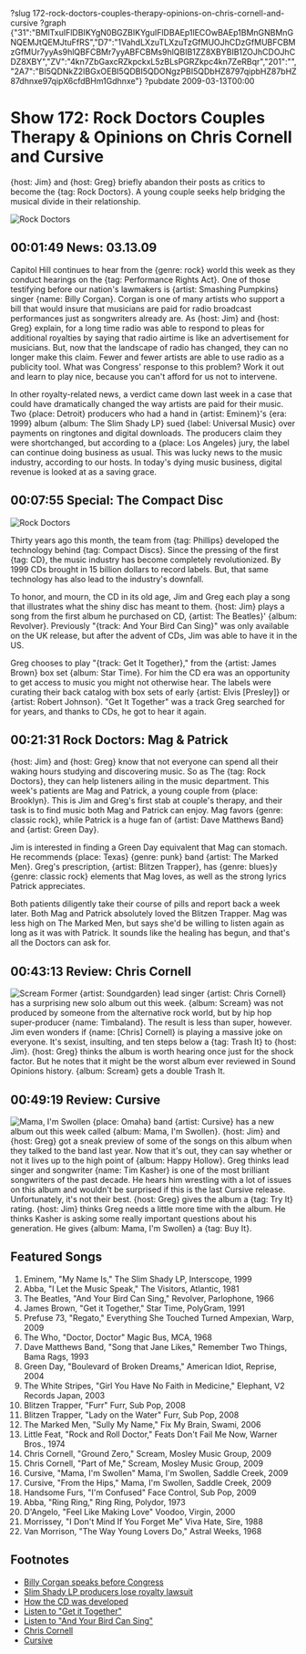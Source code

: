 ?slug 172-rock-doctors-couples-therapy-opinions-on-chris-cornell-and-cursive
?graph {"31":"BMlTxuIFlDBIKYgN0BGZBIKYguIFlDBAEp1lECOwBAEp1BMnGNBMnGNQEMJtQEMJtuFfRS","D7":"1VahdLXzuTLXzuTzGfMUOJhCDzGfMUBFCBMzGfMUr7yyAs9hlQBFCBMr7yyABFCBMs9hlQBIB1ZZ8XBYBIB1ZOJhCDOJhCDZ8XBY","ZV":"4kn7ZbGaxcRZkpckxL5zBLsPGRZkpc4kn7ZeRBqr","201":"","2A7":"BI5QDNkZ2IBGxOEBI5QDBI5QDONgzPBI5QDbHZ8797qipbHZ87bHZ87dhnxe97qipX6cfdBHm1Gdhnxe"}
?pubdate 2009-03-13T00:00

# Show 172: Rock Doctors Couples Therapy & Opinions on Chris Cornell and Cursive
{host: Jim} and {host: Greg} briefly abandon their posts as critics to become the {tag: Rock Doctors}. A young couple seeks help bridging the musical divide in their relationship.

![Rock Doctors](https://static.soundopinions.org/images/2009/rockdoc.jpg)

## 00:01:49 News: 03.13.09
Capitol Hill continues to hear from the {genre: rock} world this week as they conduct hearings on the {tag: Performance Rights Act}. One of those testifying before our nation's lawmakers is {artist: Smashing Pumpkins} singer {name: Billy Corgan}. Corgan is one of many artists who support a bill that would insure that musicians are paid for radio broadcast performances just as songwriters already are. As {host: Jim} and {host: Greg} explain, for a long time radio was able to respond to pleas for additional royalties by saying that radio airtime is like an advertisement for musicians. But, now that the landscape of radio has changed, they can no longer make this claim. Fewer and fewer artists are able to use radio as a publicity tool. What was Congress' response to this problem? Work it out and learn to play nice, because you can't afford for us not to intervene.

In other royalty-related news, a verdict came down last week in a case that could have dramatically changed the way artists are paid for their music. Two {place: Detroit} producers who had a hand in {artist: Eminem}'s {era: 1999} album {album: The Slim Shady LP} sued {label: Universal Music} over payments on ringtones and digital downloads. The producers claim they were shortchanged, but according to a {place: Los Angeles} jury, the label can continue doing business as usual. This was lucky news to the music industry, according to our hosts. In today's dying music business, digital revenue is looked at as a saving grace.

## 00:07:55 Special: The Compact Disc
![Rock Doctors](https://static.soundopinions.org/assets/172/D70.jpg)

Thirty years ago this month, the team from {tag: Phillips} developed the technology behind {tag: Compact Discs}. Since the pressing of the first {tag: CD}, the music industry has become completely revolutionized. By 1999 CDs brought in 15 billion dollars to record labels. But, that same technology has also lead to the industry's downfall.

To honor, and mourn, the CD in its old age, Jim and Greg each play a song that illustrates what the shiny disc has meant to them. {host: Jim} plays a song from the first album he purchased on CD, {artist: The Beatles}' {album: Revolver}. Previously "{track: And Your Bird Can Sing}" was only available on the UK release, but after the advent of CDs, Jim was able to have it in the US.

Greg chooses to play "{track: Get It Together}," from the {artist: James Brown} box set {album: Star Time}. For him the CD era was an opportunity to get access to music you might not otherwise hear. The labels were curating their back catalog with box sets of early {artist: Elvis [Presley]} or {artist: Robert Johnson}. "Get It Together" was a track Greg searched for for years, and thanks to CDs, he got to hear it again.

## 00:21:31 Rock Doctors: Mag & Patrick
{host: Jim} and {host: Greg} know that not everyone can spend all their waking hours studying and discovering music. So as The {tag: Rock Doctors}, they can help listeners ailing in the music department. This week's patients are Mag and Patrick, a young couple from {place: Brooklyn}. This is Jim and Greg's first stab at couple's therapy, and their task is to find music both Mag and Patrick can enjoy. Mag favors {genre: classic rock}, while Patrick is a huge fan of {artist: Dave Matthews Band} and {artist: Green Day}.

Jim is interested in finding a Green Day equivalent that Mag can stomach. He recommends {place: Texas} {genre: punk} band {artist: The Marked Men}. Greg's prescription, {artist: Blitzen Trapper}, has {genre: blues}y {genre: classic rock} elements that Mag loves, as well as the strong lyrics Patrick appreciates.

Both patients diligently take their course of pills and report back a week later. Both Mag and Patrick absolutely loved the Blitzen Trapper. Mag was less high on The Marked Men, but says she'd be willing to listen again as long as it was with Patrick. It sounds like the healing has begun, and that's all the Doctors can ask for.

## 00:43:13 Review: Chris Cornell
![Scream](https://static.soundopinions.org/assets/172/2010.jpg)
Former {artist: Soundgarden} lead singer {artist: Chris Cornell} has a surprising new solo album out this week. {album: Scream} was not produced by someone from the alternative rock world, but by hip hop super-producer {name: Timbaland}. The result is less than super, however. Jim even wonders if {name: [Chris] Cornell} is playing a massive joke on everyone. It's sexist, insulting, and ten steps below a {tag: Trash It} to {host: Jim}. {host: Greg} thinks the album is worth hearing once just for the shock factor. But he notes that it might be the worst album ever reviewed in Sound Opinions history. {album: Scream} gets a double Trash It.

## 00:49:19 Review: Cursive
![Mama, I'm Swollen](https://static.soundopinions.org/assets/172/2A70.jpg)
{place: Omaha} band {artist: Cursive} has a new album out this week called {album: Mama, I'm Swollen}. {host: Jim} and {host: Greg} got a sneak preview of some of the songs on this album when they talked to the band last year. Now that it's out, they can say whether or not it lives up to the high point of {album: Happy Hollow}. Greg thinks lead singer and songwriter {name: Tim Kasher} is one of the most brilliant songwriters of the past decade. He hears him wrestling with a lot of issues on this album and wouldn't be surprised if this is the last Cursive release. Unfortunately, it's not their best. {host: Greg} gives the album a {tag: Try It} rating. {host: Jim} thinks Greg needs a little more time with the album. He thinks Kasher is asking some really important questions about his generation. He gives {album: Mama, I'm Swollen} a {tag: Buy It}.

## Featured Songs
1. Eminem, "My Name Is," The Slim Shady LP, Interscope, 1999
2. Abba, "I Let the Music Speak," The Visitors, Atlantic, 1981
3. The Beatles, "And Your Bird Can Sing," Revolver, Parlophone, 1966
4. James Brown, "Get it Together," Star Time, PolyGram, 1991
5. Prefuse 73, "Regato," Everything She Touched Turned Ampexian, Warp, 2009
6. The Who, "Doctor, Doctor" Magic Bus, MCA, 1968
7. Dave Matthews Band, "Song that Jane Likes," Remember Two Things, Bama Rags, 1993
8. Green Day, "Boulevard of Broken Dreams," American Idiot, Reprise, 2004
9. The White Stripes, "Girl You Have No Faith in Medicine," Elephant, V2 Records Japan, 2003
10. Blitzen Trapper, "Furr" Furr, Sub Pop, 2008
11. Blitzen Trapper, "Lady on the Water" Furr, Sub Pop, 2008
12. The Marked Men, "Sully My Name," Fix My Brain, Swami, 2006
13. Little Feat, "Rock and Roll Doctor," Feats Don't Fail Me Now, Warner Bros., 1974
14. Chris Cornell, "Ground Zero," Scream, Mosley Music Group, 2009
15. Chris Cornell, "Part of Me," Scream, Mosley Music Group, 2009
16. Cursive, "Mama, I'm Swollen" Mama, I'm Swollen, Saddle Creek, 2009
17. Cursive, "From the Hips," Mama, I'm Swollen, Saddle Creek, 2009
18. Handsome Furs, "I'm Confused" Face Control, Sub Pop, 2009
19. Abba, "Ring Ring," Ring Ring, Polydor, 1973
20. D'Angelo, "Feel Like Making Love" Voodoo, Virgin, 2000
21. Morrissey, "I Don't Mind If You Forget Me" Viva Hate, Sire, 1988
22. Van Morrison, "The Way Young Lovers Do," Astral Weeks, 1968

## Footnotes 
- [Billy Corgan speaks before Congress](http://pitchfork.com/news/34809-billy-corgan-speaks-before-congress/)
- [Slim Shady LP producers lose royalty lawsuit](http://www.today.com/popculture/eminems-former-producers-lose-royalty-lawsuit-1C9416374)
- [How the CD was developed](http://news.bbc.co.uk/2/hi/technology/6950933.stm)
- [Listen to "Get it Together"](https://www.youtube.com/watch?v=-nZkoLYuTSA)
- [Listen to "And Your Bird Can Sing"](https://www.youtube.com/watch?v=PavjZt3n0Rw)
- [Chris Cornell](http://chriscornell.com/)
- [Cursive](http://www.cursivearmy.com/)
